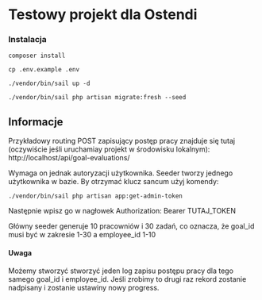 # Testowy projekt dla Ostendi

### Instalacja
```
composer install
```

```
cp .env.example .env
```

```
./vendor/bin/sail up -d
```

```
./vendor/bin/sail php artisan migrate:fresh --seed
```

## Informacje
Przykładowy routing POST zapisujący postęp pracy znajduje się tutaj (oczywiście jeśli uruchamiay projekt w środowisku lokalnym):
http://localhost/api/goal-evaluations/

Wymaga on jednak autoryzacji użytkownika.
Seeder tworzy jednego użytkownika w bazie.
By otrzymać klucz sancum użyj komendy:
```
./vendor/bin/sail php artisan app:get-admin-token 
```
Następnie wpisz go w nagłowek Authorization: Bearer TUTAJ_TOKEN

Główny seeder generuje 10 pracowniów i 30 zadań, co oznacza, że goal_id musi być w zakresie 1-30 a employee_id 1-10

#### Uwaga
Możemy stworzyć stworzyć jeden log zapisu postępu pracy dla tego samego goal_id i employee_id. Jeśli zrobimy to drugi raz rekord zostanie nadpisany  i zostanie ustawiny nowy progress.
